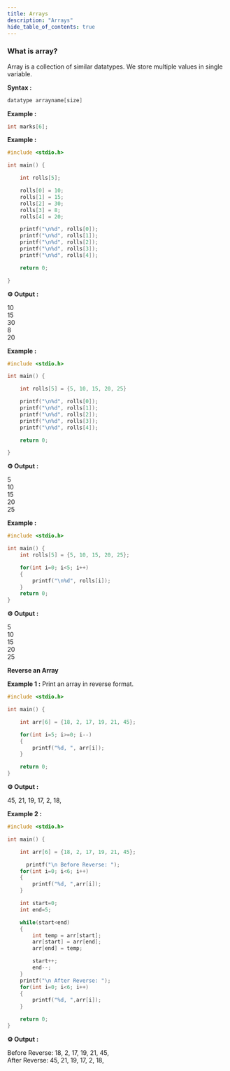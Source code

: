 ```yaml
---
title: Arrays
description: "Arrays"
hide_table_of_contents: true
---
```


### What is array?

Array is a collection of similar datatypes. We store multiple values in single variable.

**Syntax :**

```c
datatype arrayname[size]
```

**Example :**

```c
int marks[6];
```

**Example :**

```c showLineNumbers="true"
#include <stdio.h>

int main() {

    int rolls[5];

    rolls[0] = 10;
    rolls[1] = 15;
    rolls[2] = 30;
    rolls[3] = 8;
    rolls[4] = 20;

    printf("\n%d", rolls[0]);
    printf("\n%d", rolls[1]);
    printf("\n%d", rolls[2]);
    printf("\n%d", rolls[3]);
    printf("\n%d", rolls[4]);

    return 0;

}
```

**⚙️ Output :**

10  
15  
30  
8  
20

**Example :**

```c showLineNumbers="true"
#include <stdio.h>

int main() {

    int rolls[5] = {5, 10, 15, 20, 25}

    printf("\n%d", rolls[0]);
    printf("\n%d", rolls[1]);
    printf("\n%d", rolls[2]);
    printf("\n%d", rolls[3]);
    printf("\n%d", rolls[4]);

    return 0;

}
```

**⚙️ Output :**

5  
10  
15  
20  
25

**Example :**

```c showLineNumbers="true"
#include <stdio.h>

int main() {
    int rolls[5] = {5, 10, 15, 20, 25};

    for(int i=0; i<5; i++)
    {
        printf("\n%d", rolls[i]);
    }
    return 0;
}
```

**⚙️ Output :**

5  
10  
15  
20  
25

**Reverse an Array**

**Example 1 :** Print an array in reverse format.

```c showLineNumbers="true"
#include <stdio.h>

int main() {

    int arr[6] = {18, 2, 17, 19, 21, 45};

    for(int i=5; i>=0; i--)
    {
        printf("%d, ", arr[i]);
    }

    return 0;
}
```

**⚙️ Output :**

45, 21, 19, 17, 2, 18,

**Example 2 :**

```c showLineNumbers="true"
#include <stdio.h>

int main() {

    int arr[6] = {18, 2, 17, 19, 21, 45};

      printf("\n Before Reverse: ");
    for(int i=0; i<6; i++)
    {
        printf("%d, ",arr[i]);
    }

    int start=0;
    int end=5;

    while(start<end)
    {
        int temp = arr[start];
        arr[start] = arr[end];
        arr[end] = temp;

        start++;
        end--;
    }
    printf("\n After Reverse: ");
    for(int i=0; i<6; i++)
    {
        printf("%d, ",arr[i]);
    }

    return 0;
}
```

**⚙️ Output :**

Before Reverse: 18, 2, 17, 19, 21, 45,  
After Reverse: 45, 21, 19, 17, 2, 18,
